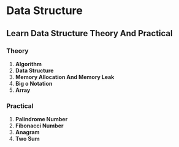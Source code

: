 # Data Structure

## Learn Data Structure Theory And Practical

### Theory

1. **Algorithm**
2. **Data Structure**
3. **Memory Allocation And Memory Leak**
4. **Big o Notation**
5. **Array**



### Practical

1. **Palindrome Number**
2. **Fibonacci Number**
3. **Anagram**
3. **Two Sum**

